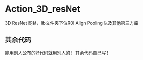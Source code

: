 # Action_3D_resNet
3D ResNet 网络，lib文件夹下位ROI Align Pooling 以及其他第三方库
## 其余代码 
能用别人公布的好代码就用别人的！  其余代码自己写！
